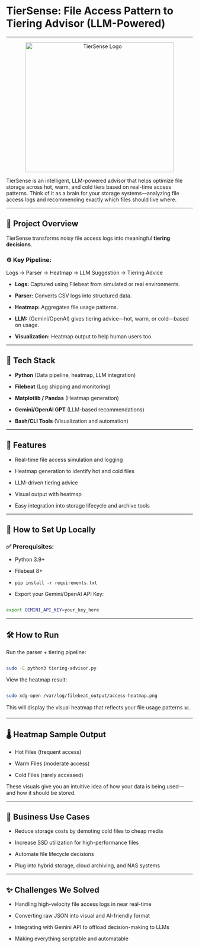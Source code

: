 # **TierSense: File Access Pattern to Tiering Advisor (LLM-Powered)**

---
<p align="center">
<img src="https://github.com/user-attachments/assets/ef229501-4a49-48b2-b06d-cee521be674a" alt="TierSense Logo" width="400" height="350"/>
</p>

TierSense is an intelligent, LLM-powered advisor that helps optimize file storage across hot, warm, and cold tiers based on real-time access patterns. Think of it as a brain for your storage systems—analyzing file access logs and recommending exactly which files should live where.
 
---
 
## 📌 Project Overview
 
TierSense transforms noisy file access logs into meaningful **tiering decisions**.
 
### ⚙️ Key Pipeline:

Logs → Parser → Heatmap → LLM Suggestion → Tiering Advice
 
- **Logs:** Captured using Filebeat from simulated or real environments.

- **Parser:** Converts CSV logs into structured data.

- **Heatmap:** Aggregates file usage patterns.

- **LLM:** (Gemini/OpenAI) gives tiering advice—hot, warm, or cold—based on usage.

- **Visualization:** Heatmap output to help human users too.
 
---
 
## 🧪 Tech Stack
 
- **Python** (Data pipeline, heatmap, LLM integration)

- **Filebeat** (Log shipping and monitoring)

- **Matplotlib / Pandas** (Heatmap generation)

- **Gemini/OpenAI GPT** (LLM-based recommendations)

- **Bash/CLI Tools** (Visualization and automation)
 
---
 
## 🚀 Features
 
- Real-time file access simulation and logging

- Heatmap generation to identify hot and cold files

- LLM-driven tiering advice

- Visual output with heatmap

- Easy integration into storage lifecycle and archive tools
 
---
 
## 🧰 How to Set Up Locally
 
### ✅ Prerequisites:
 
- Python 3.9+

- Filebeat 8+

- `pip install -r requirements.txt`

- Export your Gemini/OpenAI API Key:
 
```bash

export GEMINI_API_KEY=your_key_here

```
 
---

## 🛠 How to Run

Run the parser + tiering pipeline:
 
```bash

sudo -E python3 tiering-advisor.py

```

View the heatmap result:
 
```bash

sudo xdg-open /var/log/filebeat_output/access-heatmap.png

```

This will display the visual heatmap that reflects your file usage patterns 📊.
 
---

## 🌡 Heatmap Sample Output

- Hot Files (frequent access)

- Warm Files (moderate access)

- Cold Files (rarely accessed)
 
These visuals give you an intuitive idea of how your data is being used—and how it should be stored.
 
---

## 💼 Business Use Cases

  - Reduce storage costs by demoting cold files to cheap media

  - Increase SSD utilization for high-performance files

  - Automate file lifecycle decisions
  
  - Plug into hybrid storage, cloud archiving, and NAS systems
 
---

## ✨ Challenges We Solved

  - Handling high-velocity file access logs in near real-time

  - Converting raw JSON into visual and AI-friendly format

  - Integrating with Gemini API to offload decision-making to LLMs

  - Making everything scriptable and automatable
